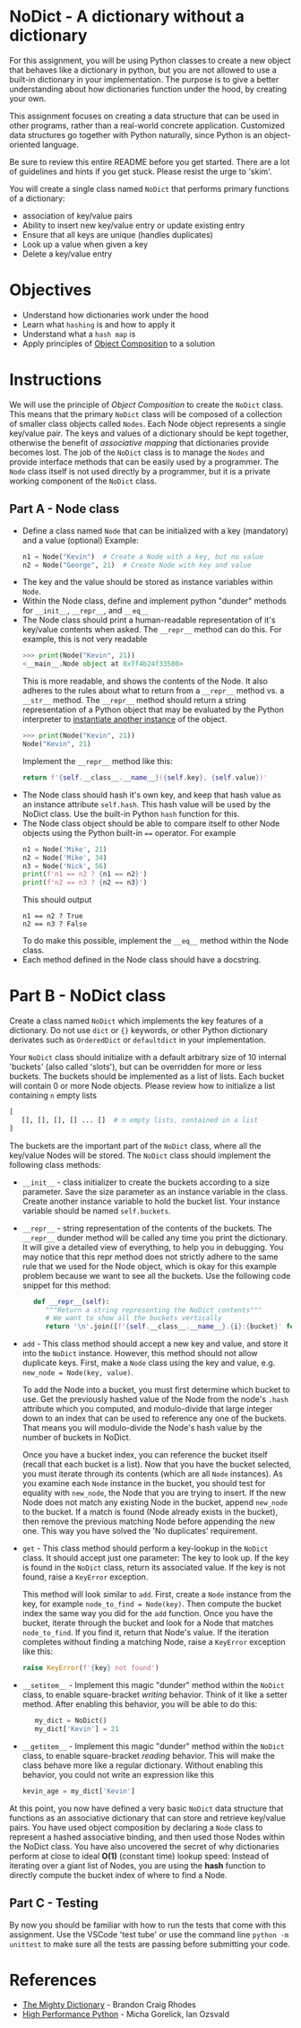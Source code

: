 # NoDict - A dictionary without a dictionary
For this assignment, you will be using Python classes to create a new object that behaves like a dictionary in python, but you are not allowed to use a built-in dictionary in your implementation.  The purpose is to give a better understanding about how dictionaries function under the hood, by creating your own.

This assignment focuses on creating a data structure that can be used in other programs, rather than a real-world concrete application.  Customized data structures go together with Python naturally, since Python is an object-oriented language.

Be sure to review this entire README before you get started.  There are a lot of guidelines and hints if you get stuck.  Please resist the urge to 'skim'.

You will create a single class named `NoDict` that performs primary functions of a dictionary:
- association of key/value pairs
- Ability to insert new key/value entry or update existing entry
- Ensure that all keys are unique (handles duplicates)
- Look up a value when given a key
- Delete a key/value entry

# Objectives
- Understand how dictionaries work under the hood
- Learn what `hashing` is and how to apply it
- Understand what a `hash map` is
- Apply principles of [Object Composition](https://realpython.com/inheritance-composition-python/) to a solution

# Instructions
We will use the principle of _Object Composition_ to create the `NoDict` class.  This means that the primary `NoDict` class will be composed of a collection of smaller class objects called `Nodes`.  Each Node object represents a single key/value pair.  The keys and values of a dictionary should be kept together, otherwise the benefit of _associative mapping_ that dictionaries provide becomes lost.  The job of the `NoDict` class is to manage the `Nodes` and provide interface methods that can be easily used by a programmer.  The `Node` class itself is not used directly by a programmer, but it is a private working component of the `NoDict` class.

## Part A - Node class

- Define a class named `Node` that can be initialized with a key (mandatory) and a value (optional) Example:
   ```python
   n1 = Node("Kevin")  # Create a Node with a key, but no value
   n2 = Node("George", 21)  # Create Node with key and value
   ```
- The key and the value should be stored as instance variables within `Node`.
- Within the Node class, define and implement python "dunder" methods for `__init__`,  `__repr__`, and `__eq__`
- The Node class should print a human-readable representation of it's key/value contents when asked. The `__repr__` method can do this.  For example, this is not very readable
   ```python
   >>> print(Node("Kevin", 21))
   <__main__.Node object at 0x7f4b24f33580>
   ```
   This is more readable, and shows the contents of the Node.  It also adheres to the rules about what to return from a `__repr__` method vs. a `__str__` method.  The `__repr__` method should return a string representation of a Python object that may be evaluated by the Python interpreter to [instantiate another instance](https://stackoverflow.com/questions/37779105/writing-a-repr-method) of the object.
   ```python
   >>> print(Node("Kevin", 21))
   Node("Kevin", 21)
   ```
   Implement the `__repr__` method like this:
   ```python
   return f'{self.__class__.__name__}({self.key}, {self.value})'
   ```
- The Node class should hash it's own key, and keep that hash value as an instance attribute `self.hash`.  This hash value will be used by the NoDict class.  Use the built-in Python `hash` function for this.
- The Node class object should be able to compare itself to other Node objects using the Python built-in `==` operator.  For example
   ```python
   n1 = Node('Mike', 21)
   n2 = Node('Mike', 34)
   n3 = Node('Nick', 56)
   print(f'n1 == n2 ? {n1 == n2}')
   print(f'n2 == n3 ? {n2 == n3}')
   ```
   This should output
   ```console
   n1 == n2 ? True
   n2 == n3 ? False
   ```
   To do make this possible, implement the `__eq__` method within the Node class.
- Each method defined in the Node class should have a docstring.

# Part B - NoDict class
Create a class named `NoDict` which implements the key features of a dictionary.  Do not use `dict` or `{}` keywords, or other Python dictionary derivates such as `OrderedDict` or `defaultdict` in your implementation.

Your `NoDict` class should initialize with a default arbitrary size of 10 internal 'buckets' (also called 'slots'), but can be overridden for more or less buckets.  The buckets should be implemented as a list of lists.  Each bucket will contain 0 or more Node objects.  Please review how to initialize a list containing `n` empty lists

```python
[
   [], [], [], [] ... []  # n empty lists, contained in a list
]
```
The buckets are the important part of the `NoDict` class, where all the key/value Nodes will be stored.  The `NoDict` class should implement the following class methods:

- `__init__` - class initializer to create the buckets according to a size parameter.  Save the size parameter as an instance variable in the class.  Create another instance variable to hold the bucket list.  Your instance variable should be named `self.buckets`.

- `__repr__` - string representation of the contents of the buckets.  The `__repr__` dunder method will be called any time you print the dictionary.  It will give a detailed view of everything, to help you in debugging.  You may notice that this repr method does not strictly adhere to the same rule that we used for the Node object, which is okay for this example problem because we want to see all the buckets.   Use the following code snippet for this method:
```python
      def __repr__(self):
         """Return a string representing the NoDict contents"""
         # We want to show all the buckets vertically
         return '\n'.join([f'{self.__class__.__name__}.{i}:{bucket}' for i, bucket in enumerate(self.buckets)])
```

- `add` - This class method should accept a new key and value, and store it into the `NoDict` instance. However, this method should not allow duplicate keys.  First, make a `Node` class using the key and value, e.g.   `new_node = Node(key, value)`.

   To add the Node into a bucket, you must first determine which bucket to use.  Get the previously hashed value of the Node from the node's `.hash` attribute which you computed, and modulo-divide that large integer down to an index that can be used to reference any one of the buckets.  That means you will modulo-divide the Node's hash value by the number of buckets in NoDict.

   Once you have a bucket index, you can reference the bucket itself (recall that each bucket is a list).  Now that you have the bucket selected, you must iterate through its contents (which are all `Node` instances).  As you examine each `Node` instance in the bucket, you should test for equality with `new_node`, the Node that you are trying to insert.  If the new Node does not match any existing Node in the bucket, append `new_node` to the bucket.  If a match is found (Node already exists in the bucket), then remove the previous matching Node before appending the new one.  This way you have solved the 'No duplicates' requirement.

- `get` - This class method should perform a key-lookup in the `NoDict` class.  It should accept just one parameter:  The key to look up.  If the key is found in the `NoDict` class, return its associated value.  If the key is not found, raise a `KeyError` exception.

   This method will look similar to `add`.  First, create a `Node` instance from the key, for example `node_to_find = Node(key)`.  Then compute the bucket index the same way you did for the `add` function.  Once you have the bucket, iterate through the bucket and look for a Node that matches `node_to_find`.  If you find it, return that Node's value.  If the iteration completes without finding a matching Node, raise a `KeyError` exception like this:
   ```python
   raise KeyError(f'{key} not found')
   ```

- `__setitem__` - Implement this magic "dunder" method within the `NoDict` class, to enable square-bracket _writing_ behavior.  Think of it like a setter method.  After enabling this behavior, you will be able to do this:
   ```python
      my_dict = NoDict()
      my_dict['Kevin'] = 21
   ```

- `__getitem__` - Implement this magic "dunder" method within the `NoDict` class, to enable square-bracket _reading_ behavior.  This will make the class behave more like a regular dictionary.  Without enabling this behavior, you could not write an expression like this
   ```python
   kevin_age = my_dict['Kevin']
   ```
At this point, you now have defined a very basic `NoDict` data structure that functions as an associative dictionary that can store and retrieve key/value pairs.  You have used object composition by declaring a `Node` class to represent a hashed associative binding, and then used those Nodes within the NoDict class.  You have also uncovered the secret of why dictionaries perform at close to ideal **O(1)** (constant time) lookup speed:  Instead of iterating over a giant list of Nodes, you are using the **hash** function to directly compute the bucket index of where to find a Node.

## Part C - Testing
By now you should be familiar with how to run the tests that come with this assignment.  Use the VSCode 'test tube' or use the command line `python -m unittest` to make sure all the tests are passing before submitting your code.




# References
- [The Mighty Dictionary](https://www.youtube.com/watch?v=rWdF7oW6z18) - Brandon Craig Rhodes
- [High Performance Python](https://www.oreilly.com/library/view/high-performance-python/9781449361747/ch04.html) -  Micha Gorelick, Ian Ozsvald